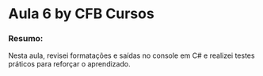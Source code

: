 # Aula 6 by CFB Cursos

### Resumo:

Nesta aula, revisei formatações e saídas no console em C# e realizei testes práticos para reforçar o aprendizado.